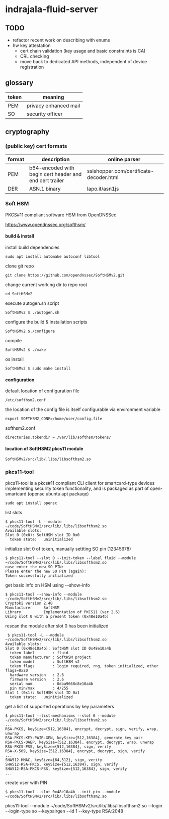 # indrajala-fluid-server

## TODO

- refactor recent work on describing with enums
- hw key attestation
  - cert chain validation (key usage and basic constraints is CA)
  - CRL checking
  - move back to dedicated API methods, independent of device registration

## glossary

token|meaning
-----|-------
PEM|privacy enhanced mail
SO|security officer

## cryptography

### (public key) cert formats

format|description|online parser
------|-----------|-------------
PEM|b64-encoded with begin cert header and end cert trailer|sslshopper.com/certificate-decoder.html
DER|ASN.1 binary|lapo.it/asn1js

### Soft HSM

PKCS#11 compliant software HSM from OpenDNSSec

https://www.opendnssec.org/softhsm/

#### build & install

install build dependencies
```
sudo apt install automake autoconf libtool
```

clone git repo
```
git clone https://github.com/opendnssec/SoftHSMv2.git
```

change current working dir to repo root
```
cd SoftHSMv2
```

execute autogen.sh script
```
SoftHSMv2 $ ./autogen.sh
```

configure the build & installation scripts
```
SoftHSMv2 $./configure
```

compile
```
SoftHSMv2 $ ./make
```

os install
```
SoftHSMv2 $ sudo make install
```

#### configuration

default location of configuration file
```
/etc/softhsm2.conf
```

the location of the config file is itself configurable via environment variable
```
export SOFTHSM2_CONF=/home/user/config.file
```

softhsm2.conf
```
directories.tokendir = /var/lib/softhsm/tokens/
```

#### location of SoftHSM2 pkcs11 module
  
```
SoftHSMv2/src/lib/.libs/libsofthsm2.so
```

### pkcs11-tool

pkcs11-tool is a pkcs#11 compliant CLI client for smartcard-type devices implementing security token functionality, and is packaged as part of open-smartcard (opensc ubuntu apt packaqe)

```
sudo apt install opensc
```

list slots
```
$ pkcs11-tool -L --module ~/code/SoftHSMv2/src/lib/.libs/libsofthsm2.so
Available slots:
Slot 0 (0x0): SoftHSM slot ID 0x0
  token state:   uninitialized
```

initialize slot 0 of token, manually settting SO pin (12345678)
```
$ pkcs11-tool --slot 0 --init-token --label fluid --module ~/code/SoftHSMv2/src/lib/.libs/libsofthsm2.so
ease enter the new SO PIN: 
Please enter the new SO PIN (again): 
Token successfully initialized
```

get basic info on HSM using --show-info
```
$ pkcs11-tool --show-info --module ~/code/SoftHSMv2/src/lib/.libs/libsofthsm2.so
Cryptoki version 2.40
Manufacturer     SoftHSM
Library          Implementation of PKCS11 (ver 2.6)
Using slot 0 with a present token (0x48e10a4b)
```

rescan the module after slot 0 has been initialized
```
 $ pkcs11-tool -L --module ~/code/SoftHSMv2/src/lib/.libs/libsofthsm2.so
Available slots:
Slot 0 (0x48e10a4b): SoftHSM slot ID 0x48e10a4b
  token label        : fluid
  token manufacturer : SoftHSM project
  token model        : SoftHSM v2
  token flags        : login required, rng, token initialized, other flags=0x20
  hardware version   : 2.6
  firmware version   : 2.6
  serial num         : 0daa9668c8e10a4b
  pin min/max        : 4/255
Slot 1 (0x1): SoftHSM slot ID 0x1
  token state:   uninitialized
```

get a list of supported operations by key parameters
```
$ pkcs11-tool --list-mechanisms --slot 0 --module ~/code/SoftHSMv2/src/lib/.libs/libsofthsm2.so
...
RSA-PKCS, keySize={512,16384}, encrypt, decrypt, sign, verify, wrap, unwrap
RSA-PKCS-KEY-PAIR-GEN, keySize={512,16384}, generate_key_pair
RSA-PKCS-OAEP, keySize={512,16384}, encrypt, decrypt, wrap, unwrap
RSA-PKCS-PSS, keySize={512,16384}, sign, verify
RSA-X-509, keySize={512,16384}, encrypt, decrypt, sign, verify
...
SHA512-HMAC, keySize={64,512}, sign, verify
SHA512-RSA-PKCS, keySize={512,16384}, sign, verify
SHA512-RSA-PKCS-PSS, keySize={512,16384}, sign, verify
...
```

create user with PIN
```
$ pkcs11-tool --slot 0x48e10a4b --init-pin --module ~/code/SoftHSMv2/src/lib/.libs/libsofthsm2.so
```


 pkcs11-tool --module ~/code/SoftHSMv2/src/lib/.libs/libsofthsm2.so --login --login-type so --keypairgen --id 1 --key-type RSA:2048



